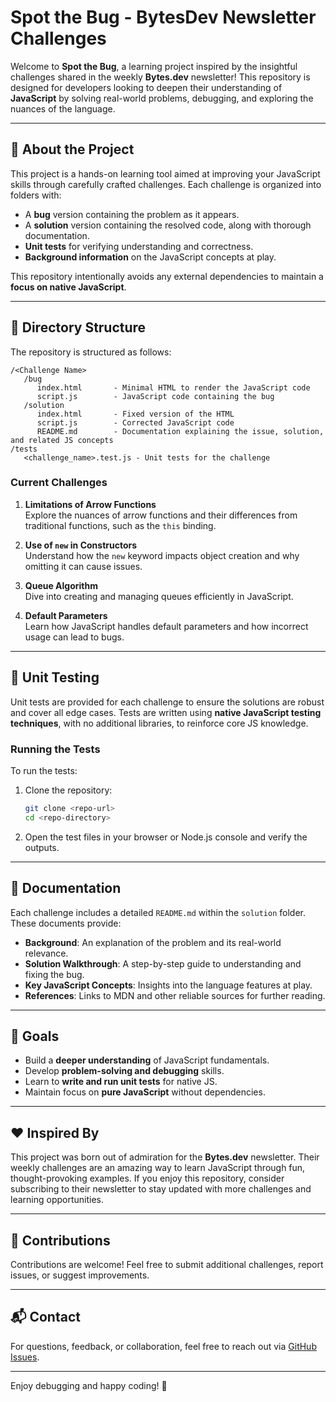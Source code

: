 # Spot the Bug - BytesDev Newsletter Challenges

Welcome to **Spot the Bug**, a learning project inspired by the insightful challenges shared in the weekly **Bytes.dev** newsletter! This repository is designed for developers looking to deepen their understanding of **JavaScript** by solving real-world problems, debugging, and exploring the nuances of the language.

---

## 📖 About the Project

This project is a hands-on learning tool aimed at improving your JavaScript skills through carefully crafted challenges. Each challenge is organized into folders with:

- A **bug** version containing the problem as it appears.
- A **solution** version containing the resolved code, along with thorough documentation.
- **Unit tests** for verifying understanding and correctness.
- **Background information** on the JavaScript concepts at play.

This repository intentionally avoids any external dependencies to maintain a **focus on native JavaScript**.

---

## 📂 Directory Structure

The repository is structured as follows:

```
/<Challenge Name>
   /bug
      index.html       - Minimal HTML to render the JavaScript code
      script.js        - JavaScript code containing the bug
   /solution
      index.html       - Fixed version of the HTML
      script.js        - Corrected JavaScript code
      README.md        - Documentation explaining the issue, solution, and related JS concepts
/tests
   <challenge_name>.test.js - Unit tests for the challenge
```

### Current Challenges

1. **Limitations of Arrow Functions**  
   Explore the nuances of arrow functions and their differences from traditional functions, such as the `this` binding.

2. **Use of `new` in Constructors**  
   Understand how the `new` keyword impacts object creation and why omitting it can cause issues.

3. **Queue Algorithm**  
   Dive into creating and managing queues efficiently in JavaScript.

4. **Default Parameters**  
   Learn how JavaScript handles default parameters and how incorrect usage can lead to bugs.

---

## 🧪 Unit Testing

Unit tests are provided for each challenge to ensure the solutions are robust and cover all edge cases. Tests are written using **native JavaScript testing techniques**, with no additional libraries, to reinforce core JS knowledge.

### Running the Tests

To run the tests:

1. Clone the repository:  
   ```bash
   git clone <repo-url>
   cd <repo-directory>
   ```

2. Open the test files in your browser or Node.js console and verify the outputs.

---

## 📜 Documentation

Each challenge includes a detailed `README.md` within the `solution` folder. These documents provide:

- **Background**: An explanation of the problem and its real-world relevance.
- **Solution Walkthrough**: A step-by-step guide to understanding and fixing the bug.
- **Key JavaScript Concepts**: Insights into the language features at play.
- **References**: Links to MDN and other reliable sources for further reading.

---

## 🎯 Goals

- Build a **deeper understanding** of JavaScript fundamentals.
- Develop **problem-solving and debugging** skills.
- Learn to **write and run unit tests** for native JS.
- Maintain focus on **pure JavaScript** without dependencies.

---

## ❤️ Inspired By

This project was born out of admiration for the **Bytes.dev** newsletter. Their weekly challenges are an amazing way to learn JavaScript through fun, thought-provoking examples. If you enjoy this repository, consider subscribing to their newsletter to stay updated with more challenges and learning opportunities.

---

## 🌟 Contributions

Contributions are welcome! Feel free to submit additional challenges, report issues, or suggest improvements.

---

## 📬 Contact

For questions, feedback, or collaboration, feel free to reach out via [GitHub Issues](https://github.com/julioleiva/spot-the-bug-bytesdev-newsletter/issues).

---

Enjoy debugging and happy coding! 🚀
